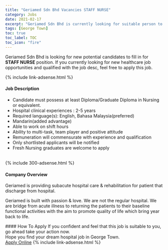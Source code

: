 ```yaml
---
title: "Geriamed Sdn Bhd Vacancies STAFF NURSE" 
category: Jobs 
date: 2021-02-17 
excerpt: "Geriamed Sdn Bhd is currently looking for suitable person to fill in the STAFF NURSE which positioned at George Town" 
tags: [George Town] 
toc: true 
toc_label: TOC 
toc_icon: "fire" 
--- 
```


<p>Geriamed Sdn Bhd is looking for new potential candidates to fill in for <b>STAFF NURSE</b> position. If you currently looking for new healthcare job opportunities and qualified with the job desc, feel free to apply this job.
</p>{% include link-adsense.html %} 
<div><div><h4>Job Description</h4></div><div><div><span><div><ul><li>Candidate must possess at least Diploma/Graduate Diploma in Nursing or equivalent.</li><li>Hospital clinical experiences : 2-5 years</li><li>Required language(s):&#160;English, Bahasa Malaysia(preferred)</li><li>Mandarin(added advantage)</li><li>Able to work on shift hours</li><li>Ability to multi-task, team player and positive attitude</li><li>Remuneration will commensurate with experience and qualification</li><li>Only shortlisted applicants will be notified</li><li>Fresh Nursing graduates are welcome to apply</li></ul><br></div></span></div></div></div> 
{% include 300-adsense.html %} 
<div><div><h4>Company Overview</h4></div><div><div><span><div><p>Geriamed is providing subacute hospital care &amp; rehabilitation for patient that discharge from hospital.</p><p>Geriamed is built with passion &amp; love. We are not the regular hospital. We are bridge from acute illness to returning the patients to their baseline functional activities with the aim to promote quality of life which bring year back to life.</p></div></span></div></div></div> 
#### How To Apply 
If you confident and feel that this job is suitable to you, go ahead take your action now. <br/> 
Hope you find your dream hospital job in George Town. <br/> 
<a href="https://www.jobstreet.com.my/en/job/staff-nurse-4473965?jobId=jobstreet-my-job-4473965" class="btn btn--warning" target="_blank" rel="nofollow noopenner">Apply Online</a> 
{% include link-adsense.html %} 